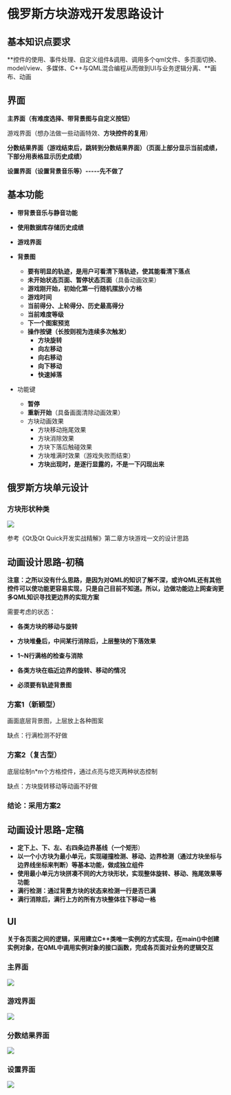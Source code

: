 # 俄罗斯方块游戏开发思路设计

## 基本知识点要求

**控件的使用、事件处理、自定义组件&调用、调用多个qml文件、多页面切换、model/view、多媒体、C++与QML混合编程从而做到UI与业务逻辑分离、**画布、动画



## 界面

**主界面（有难度选择、带背景图与自定义按钮）**

游戏界面（想办法做一些动画特效、**方块控件的复用**）

**分数结果界面（游戏结束后，跳转到分数结果界面）（页面上部分显示当前成绩，下部分用表格显示历史成绩）**

**设置界面（设置背景音乐等）-----先不做了**





## 基本功能

- **带背景音乐与静音功能**

- **使用数据库存储历史成绩**

- **游戏界面**
- **背景图**
    - **要有明显的轨迹，是用户可看清下落轨迹，使其能看清下落点**
  - **未开始状态页面、暂停状态页面**（具备动画效果）
  - **游戏刚开始，初始化第一行随机摆放小方格**
  - **游戏时间**
  - **当前得分、上轮得分、历史最高得分**
  - **当前难度等级**
  - **下一个图案预览**
  - **操作按键（长按则视为连续多次触发）**
    - **方块旋转**
    - **向左移动**
    - **向右移动**
    - **向下移动**
    - **快速掉落**
  
- 功能键
    - **暂停**
    - **重新开始**（具备画面清除动画效果）
  - 方块动画效果
    - 方块移动拖尾效果
    - 方块消除效果
    - 方块下落后触碰效果
    - 方块堆满时效果（游戏失败而结束）
    - **方块出现时，是逐行显露的，不是一下闪现出来**



## 俄罗斯方块单元设计

### 方块形状种类

![](.\image\reference.bmp)





参考《Qt及Qt Quick开发实战精解》第二章方块游戏一文的设计思路





## 动画设计思路-初稿

**注意：之所以没有什么思路，是因为对QML的知识了解不深，或许QML还有其他控件可以使功能更容易实现，只是自己目前不知道。所以，边做功能边上网查询更多QML知识寻找更边界的实现方案**



需要考虑的状态：

- **各类方块的移动与旋转**

- **方块堆叠后，中间某行消除后，上层整块的下落效果**

- **1~N行满格的检查与消除**

- **各类方块在临近边界的旋转、移动的情况**

- **必须要有轨迹背景图**

  

### 方案1（新颖型）

画面底层背景图，上层放上各种图案

缺点：行满检测不好做

### 方案2（复古型）

底层绘制n*m个方格控件，通过点亮与熄灭两种状态控制

缺点：方块旋转移动等动画不好做

### 结论：采用方案2







## 动画设计思路-定稿

- **定下上、下、左、右四条边界基线（一个矩形**）
- **以一个小方块为最小单元，实现碰撞检测、移动、边界检测（通过方块坐标与边界线坐标来判断）等基本功能，做成独立组件**
- **使用最小单元方块拼凑不同的大方块形状，实现整体旋转、移动、拖尾效果等功能**
- **满行检测：通过背景方块的状态来检测一行是否已满**
- **满行消除后，满行上方的所有方块整体往下移动一格**



## UI

**关于各页面之间的逻辑，采用建立C++类唯一实例的方式实现，在main()中创建实例对象，在QML中调用实例对象的接口函数，完成各页面对业务的逻辑交互**

### 主界面

![](.\image\homePage.bmp)

### 游戏界面

![](.\image\gamePage.bmp)

### 分数结果界面

![](.\image\scorePage.bmp)

### 设置界面

![](.\image\settingPage.png)







